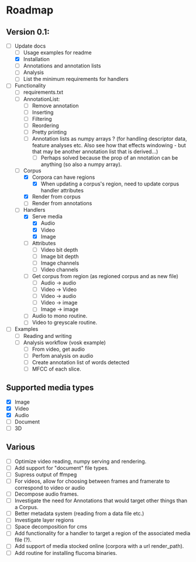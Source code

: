 # Roadmap

## Version 0.1:
- [ ] Update docs
    - [ ] Usage examples for readme
    - [x] Installation
    - [ ] Annotations and annotation lists
    - [ ] Analysis
    - [ ] List the minimum requirements for handlers
- [ ] Functionality
    - [ ] requirements.txt
    - [ ] AnnotationList:
        - [ ] Remove annotation
        - [ ] Inserting
        - [ ] Filtering
        - [ ] Reordering
        - [ ] Pretty printing
        - [ ] Annotation lists as numpy arrays ? (for handling descriptor data, feature analyses etc. Also see how that effects windowing - but that may be another annotation list that is derived...)
            - [ ] Perhaps solved because the prop of an nnotation can be anything (so also a numpy array).
    - [ ] Corpus
        - [x] Corpora can have regions
            - [x] When updating a corpus's region, need to update corpus handler attributes
        - [x] Render from corpus
        - [ ] Render from annotations
    - [ ] Handlers
        - [x] Serve media
            - [x] Audio
            - [x] Video
            - [x] Image
        - [ ] Attributes
            - [ ] Video bit depth
            - [ ] Image bit depth
            - [ ] Image channels
            - [ ] Video channels
        - [ ] Get corpus from region (as regioned corpus and as new file)
            - [ ] Audio -> audio
            - [ ] Video -> Video
            - [ ] Video -> audio
            - [ ] Video -> image
            - [ ] Image -> image
        - [ ] Audio to mono routine.
        - [ ] Video to greyscale routine.
- [ ] Examples
    - [ ] Reading and writing
    - [ ] Analysis workflow (vosk example)
        - [ ] From video, get audio
        - [ ] Perfom analysis on audio
        - [ ] Create annotation list of words detected
        - [ ] MFCC of each slice.

## Supported media types
- [x] Image
- [x] Video
- [x] Audio
- [ ] Document
- [ ] 3D

## Various
- [ ] Optimize video reading, numpy serving and rendering.
- [ ] Add support for "document" file types.
- [ ] Supress output of ffmpeg
- [ ] For videos, allow for choosing between frames and framerate to correspond to video or audio
- [ ] Decompose audio frames.
- [ ] Investigate the need for Annotations that would target other things than a Corpus.
- [ ] Better metadata system (reading from a data file etc.)
- [ ] Investigate layer regions
- [ ] Space decomposition for cms
- [ ] Add functionality for a handler to target a region of the associated media file (?).
- [ ] Add support of media stocked online (corpora with a url render_path).
- [ ] Add routine for installing flucoma binaries.